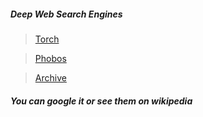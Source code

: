 ##### Deep Web Search Engines

> [Torch](http://ww1.xmh57jrzrnw6insl.onion/cgi-bin/omega/omega) 

> [Phobos](http://phobosxilamwcg75xt22id7aywkzol6q6rfl2flipcqoc4e4ahima5id.onion/)

> [Archive](https://archive.org/)


##### You can google it or see them on wikipedia

